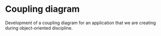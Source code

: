 # Coupling diagram
Development of a coupling diagram for an application that we are creating during object-oriented discipline.
